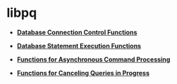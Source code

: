 # libpq<a name="EN-US_TOPIC_0289899861"></a>

-   **[Database Connection Control Functions](database-connection-control-functions.md)**  

-   **[Database Statement Execution Functions](database-statement-execution-functions.md)**  

-   **[Functions for Asynchronous Command Processing](functions-for-asynchronous-command-processing.md)**  

-   **[Functions for Canceling Queries in Progress](functions-for-canceling-queries-in-progress.md)**  


